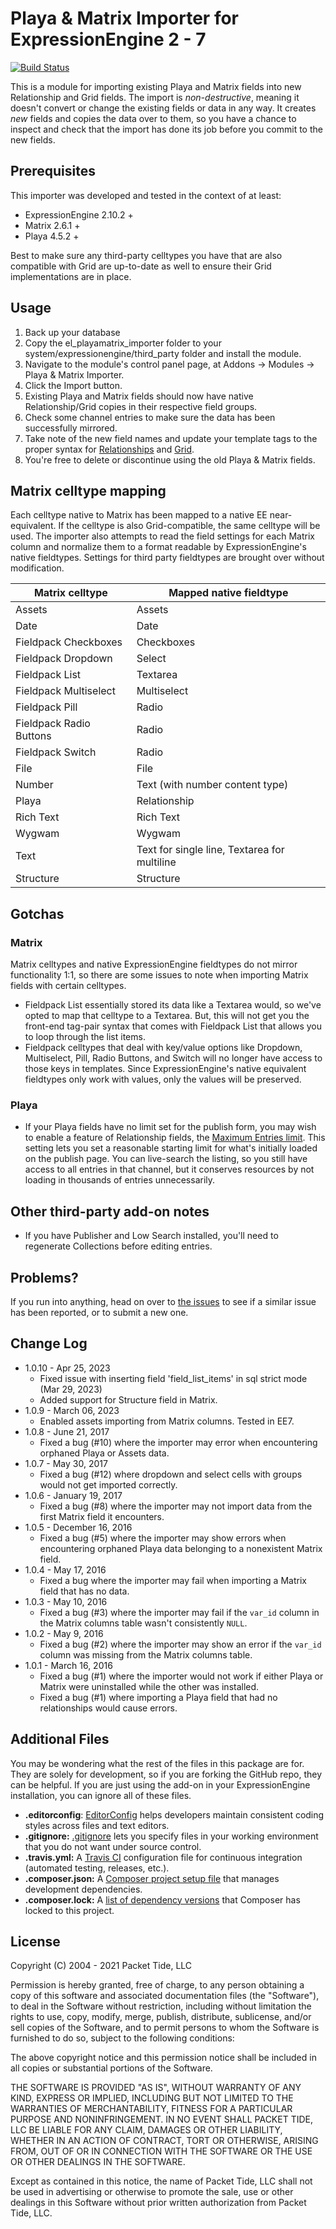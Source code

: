 # Playa & Matrix Importer for ExpressionEngine 2 - 7

[![Build Status](https://travis-ci.org/EllisLab/PlayaMatrixImporter.svg?branch=master)](https://travis-ci.org/EllisLab/PlayaMatrixImporter)

This is a module for importing existing Playa and Matrix fields into new Relationship and Grid fields. The import is *non-destructive*, meaning it doesn't convert or change the existing fields or data in any way. It creates _new_ fields and copies the data over to them, so you have a chance to inspect and check that the import has done its job before you commit to the new fields.

## Prerequisites

This importer was developed and tested in the context of at least:

* ExpressionEngine 2.10.2 +
* Matrix 2.6.1 +
* Playa 4.5.2 +

Best to make sure any third-party celltypes you have that are also compatible with Grid are up-to-date as well to ensure their Grid implementations are in place.

## Usage

1. Back up your database
2. Copy the el_playamatrix_importer folder to your system/expressionengine/third_party folder and install the module.
3. Navigate to the module's control panel page, at Addons -> Modules -> Playa & Matrix Importer.
4. Click the Import button.
5. Existing Playa and Matrix fields should now have native Relationship/Grid copies in their respective field groups.
6. Check some channel entries to make sure the data has been successfully mirrored.
7. Take note of the new field names and update your template tags to the proper syntax for [Relationships](https://docs.expressionengine.com/latest/fieldtypes/relationships.html#template-tags) and [Grid](https://docs.expressionengine.com/latest/fieldtypes/grid.html#template-tags).
8. You're free to delete or discontinue using the old Playa & Matrix fields.

## Matrix celltype mapping

Each celltype native to Matrix has been mapped to a native EE near-equivalent. If the celltype is also Grid-compatible, the same celltype will be used. The importer also attempts to read the field settings for each Matrix column and normalize them to a format readable by ExpressionEngine's native fieldtypes. Settings for third party fieldtypes are brought over without modification.

| Matrix celltype         | Mapped native fieldtype                      |
| ----------------------- | -------------------------------------------- |
| Assets                  | Assets                                       |
| Date                    | Date                                         |
| Fieldpack Checkboxes    | Checkboxes                                   |
| Fieldpack Dropdown      | Select                                       |
| Fieldpack List          | Textarea                                     |
| Fieldpack Multiselect   | Multiselect                                  |
| Fieldpack Pill          | Radio                                        |
| Fieldpack Radio Buttons | Radio                                        |
| Fieldpack Switch        | Radio                                        |
| File                    | File                                         |
| Number                  | Text (with number content type)              |
| Playa                   | Relationship                                 |
| Rich Text               | Rich Text                                    |
| Wygwam                  | Wygwam                                       |
| Text                    | Text for single line, Textarea for multiline |
| Structure               | Structure                                    |

## Gotchas

### Matrix

Matrix celltypes and native ExpressionEngine fieldtypes do not mirror functionality 1:1, so there are some issues to note when importing Matrix fields with certain celltypes.

* Fieldpack List essentially stored its data like a Textarea would, so we've opted to map that celltype to a Textarea. But, this will not get you the front-end tag-pair syntax that comes with Fieldpack List that allows you to loop through the list items.
* Fieldpack celltypes that deal with key/value options like Dropdown, Multiselect, Pill, Radio Buttons, and Switch will no longer have access to those keys in templates. Since ExpressionEngine's native equivalent fieldtypes only work with values, only the values will be preserved.

### Playa

* If your Playa fields have no limit set for the publish form, you may wish to enable a feature of Relationship fields, the [Maximum Entries limit](https://docs.expressionengine.com/latest/fieldtypes/relationships.html#maximum-entries). This setting lets you set a reasonable starting limit for what's initially loaded on the publish page. You can live-search the listing, so you still have access to all entries in that channel, but it conserves resources by not loading in thousands of entries unnecessarily.

## Other third-party add-on notes

* If you have Publisher and Low Search installed, you'll need to regenerate Collections before editing entries.

## Problems?

If you run into anything, head on over to [the issues](https://github.com/EllisLab/PlayaMatrixImporter/issues) to see if a similar issue has been reported, or to submit a new one.

## Change Log

- 1.0.10 - Apr 25, 2023
    - Fixed issue with inserting field 'field_list_items' in sql strict mode (Mar 29, 2023)
    - Added support for Structure field in Matrix.
- 1.0.9 - March 06, 2023
    - Enabled assets importing from Matrix columns. Tested in EE7.
- 1.0.8 - June 21, 2017
    - Fixed a bug (#10) where the importer may error when encountering orphaned Playa or Assets data.
- 1.0.7 - May 30, 2017
    - Fixed a bug (#12) where dropdown and select cells with groups would not get imported correctly.
- 1.0.6 - January 19, 2017
    - Fixed a bug (#8) where the importer may not import data from the first Matrix field it encounters.
- 1.0.5 - December 16, 2016
    - Fixed a bug (#5) where the importer may show errors when encountering orphaned Playa data belonging to a nonexistent Matrix field.
- 1.0.4 - May 17, 2016
    - Fixed a bug where the importer may fail when importing a Matrix field that has no data.
- 1.0.3 - May 10, 2016
    - Fixed a bug (#3) where the importer may fail if the `var_id` column in the Matrix columns table wasn't consistently `NULL`.
- 1.0.2 - May 9, 2016
    - Fixed a bug (#2) where the importer may show an error if the `var_id` column was missing from the Matrix columns table.
- 1.0.1 - March 16, 2016
    - Fixed a bug (#1) where the importer would not work if either Playa or Matrix were uninstalled while the other was installed.
    - Fixed a bug (#1) where importing a Playa field that had no relationships would cause errors.

## Additional Files

You may be wondering what the rest of the files in this package are for. They are solely for development, so if you are forking the GitHub repo, they can be helpful. If you are just using the add-on in your ExpressionEngine installation, you can ignore all of these files.

- **.editorconfig**: [EditorConfig](http://editorconfig.org) helps developers maintain consistent coding styles across files and text editors.
- **.gitignore:** [.gitignore](https://git-scm.com/docs/gitignore) lets you specify files in your working environment that you do not want under source control.
- **.travis.yml:** A [Travis CI](https://travis-ci.org) configuration file for continuous integration (automated testing, releases, etc.).
- **.composer.json:** A [Composer project setup file](https://getcomposer.org/doc/01-basic-usage.md) that manages development dependencies.
- **.composer.lock:** A [list of dependency versions](https://getcomposer.org/doc/01-basic-usage.md#composer-lock-the-lock-file) that Composer has locked to this project.

## License

Copyright (C) 2004 - 2021 Packet Tide, LLC

Permission is hereby granted, free of charge, to any person obtaining a copy of this software and associated documentation files (the "Software"), to deal in the Software without restriction, including without limitation the rights to use, copy, modify, merge, publish, distribute, sublicense, and/or sell copies of the Software, and to permit persons to whom the Software is furnished to do so, subject to the following conditions:

The above copyright notice and this permission notice shall be included in all copies or substantial portions of the Software.

THE SOFTWARE IS PROVIDED "AS IS", WITHOUT WARRANTY OF ANY KIND, EXPRESS OR IMPLIED, INCLUDING BUT NOT LIMITED TO THE WARRANTIES OF MERCHANTABILITY, FITNESS FOR A PARTICULAR PURPOSE AND NONINFRINGEMENT. IN NO EVENT SHALL PACKET TIDE, LLC BE LIABLE FOR ANY CLAIM, DAMAGES OR OTHER LIABILITY, WHETHER IN AN ACTION OF CONTRACT, TORT OR OTHERWISE, ARISING FROM, OUT OF OR IN CONNECTION WITH THE SOFTWARE OR THE USE OR OTHER DEALINGS IN THE SOFTWARE.

Except as contained in this notice, the name of Packet Tide, LLC shall not be used in advertising or otherwise to promote the sale, use or other dealings in this Software without prior written authorization from Packet Tide, LLC.
